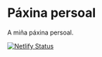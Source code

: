 # Páxina persoal
A miña páxina persoal.

[![Netlify Status](https://api.netlify.com/api/v1/badges/7f83c2bd-4c6e-4006-8870-5663407d974a/deploy-status)](https://app.netlify.com/sites/bahamonde-dev/deploys)
